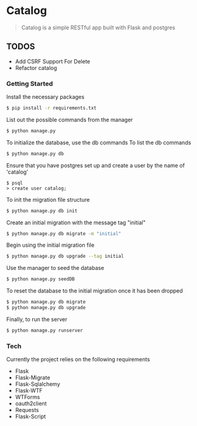 
# Catalog

>Catalog is a simple RESTful app built with Flask and postgres

## TODOS

- Add CSRF Support For Delete
- Refactor catalog

### Getting Started

Install the necessary packages

```sh
$ pip install -r requirements.txt
```

List out the possible commands from the manager
```sh
$ python manage.py
```

To initialize the database, use the db commands
To list the db commands

```sh
$ python manage.py db
```

Ensure that you have postgres set up and create a user by the name of 'catalog'
```
$ psql
> create user catalog;
```

To init the migration file structure

```sh
$ python manage.py db init
```

Create an initial migration with the message tag "initial"

```sh
$ python manage.py db migrate -m "initial"
```

Begin using the initial migration file

```sh
$ python manage.py db upgrade --tag initial
```

Use the manager to seed the database

```sh
$ python manage.py seedDB
```

To reset the database to the initial migration once it has been dropped

```sh
$ python manage.py db migrate
$ python manage.py db upgrade
```

Finally, to run the server

```sh
$ python manage.py runserver
```



### Tech

Currently the project relies on the following requirements

- Flask
- Flask-Migrate
- Flask-Sqlalchemy
- Flask-WTF
- WTForms
- oauth2client
- Requests 
- Flask-Script
